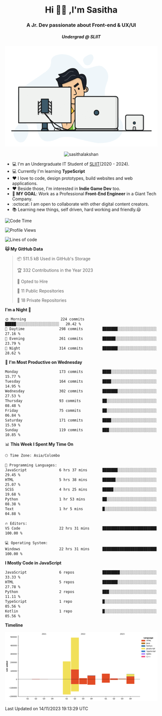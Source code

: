 
<h1 align="center">Hi 🙋‍♂️ ,I'm Sasitha</h1>
<h3 align="center">A Jr. Dev passionate about Front-end & UX/UI</h3>

<i><h5 align="center">Undergrad @ SLIIT</h5></i>

<p align="center">
  <img width="540" height="330" src="https://github.com/SasithaLakshan/SasithaLakshan/blob/main/dev.gif">
</p>
<p align="center"> <img src="https://komarev.com/ghpvc/?username=sasithalakshan&label=Profile%20views&color=0e75b6&style=flat" alt="sasithalakshan" /> </p>

- :computer: I'm an Undergraduate IT Student of [SLIIT](https://www.sliit.lk)(2020 - 2024).
- :computer: Currently I'm learning <b>TypeScript</b>
- :heart: I love to code, design prototypes, build websites and web applications.
- :heart: Beside those, I'm interested in **Indie Game Dev** too.
- :electric_plug: **MY GOAL**: Work as a Professional **Front-End Engineer** in a Giant Tech Company.
- :octocat: I am open to collaborate with other digital content creators.
- :books: Learning new things, self driven, hard working and friendly.:smiley:
  
<!-- <h3 align="left">Tech Stack I'm Using</h3> -->

<!--START_SECTION:waka-->
![Code Time](http://img.shields.io/badge/Code%20Time-568%20hrs%2027%20mins-blue)

![Profile Views](http://img.shields.io/badge/Profile%20Views-0-blue)

![Lines of code](https://img.shields.io/badge/From%20Hello%20World%20I%27ve%20Written-907.3%20thousand%20lines%20of%20code-blue)

**🐱 My GitHub Data** 

> 📦 511.5 kB Used in GitHub's Storage 
 > 
> 🏆 332 Contributions in the Year 2023
 > 
> 💼 Opted to Hire
 > 
> 📜 11 Public Repositories 
 > 
> 🔑 18 Private Repositories 
 > 
**I'm a Night 🦉** 

```text
🌞 Morning                224 commits         █████░░░░░░░░░░░░░░░░░░░░   20.42 % 
🌆 Daytime                298 commits         ███████░░░░░░░░░░░░░░░░░░   27.16 % 
🌃 Evening                261 commits         ██████░░░░░░░░░░░░░░░░░░░   23.79 % 
🌙 Night                  314 commits         ███████░░░░░░░░░░░░░░░░░░   28.62 % 
```
📅 **I'm Most Productive on Wednesday** 

```text
Monday                   173 commits         ████░░░░░░░░░░░░░░░░░░░░░   15.77 % 
Tuesday                  164 commits         ████░░░░░░░░░░░░░░░░░░░░░   14.95 % 
Wednesday                302 commits         ███████░░░░░░░░░░░░░░░░░░   27.53 % 
Thursday                 93 commits          ██░░░░░░░░░░░░░░░░░░░░░░░   08.48 % 
Friday                   75 commits          ██░░░░░░░░░░░░░░░░░░░░░░░   06.84 % 
Saturday                 171 commits         ████░░░░░░░░░░░░░░░░░░░░░   15.59 % 
Sunday                   119 commits         ███░░░░░░░░░░░░░░░░░░░░░░   10.85 % 
```


📊 **This Week I Spent My Time On** 

```text
🕑︎ Time Zone: Asia/Colombo

💬 Programming Languages: 
JavaScript               6 hrs 37 mins       ███████░░░░░░░░░░░░░░░░░░   29.45 % 
HTML                     5 hrs 38 mins       ██████░░░░░░░░░░░░░░░░░░░   25.07 % 
SCSS                     4 hrs 25 mins       █████░░░░░░░░░░░░░░░░░░░░   19.68 % 
Python                   1 hr 53 mins        ██░░░░░░░░░░░░░░░░░░░░░░░   08.38 % 
Text                     1 hr 5 mins         █░░░░░░░░░░░░░░░░░░░░░░░░   04.88 % 

🔥 Editors: 
VS Code                  22 hrs 31 mins      █████████████████████████   100.00 % 

💻 Operating System: 
Windows                  22 hrs 31 mins      █████████████████████████   100.00 % 
```

**I Mostly Code in JavaScript** 

```text
JavaScript               6 repos             ████████░░░░░░░░░░░░░░░░░   33.33 % 
HTML                     5 repos             ███████░░░░░░░░░░░░░░░░░░   27.78 % 
Python                   2 repos             ███░░░░░░░░░░░░░░░░░░░░░░   11.11 % 
TypeScript               1 repo              █░░░░░░░░░░░░░░░░░░░░░░░░   05.56 % 
Kotlin                   1 repo              █░░░░░░░░░░░░░░░░░░░░░░░░   05.56 % 
```



**Timeline**

![Lines of Code chart](https://raw.githubusercontent.com/SasithaLakshan/SasithaLakshan/main/assets/bar_graph.png)


 Last Updated on 14/11/2023 19:13:29 UTC
<!--END_SECTION:waka-->

